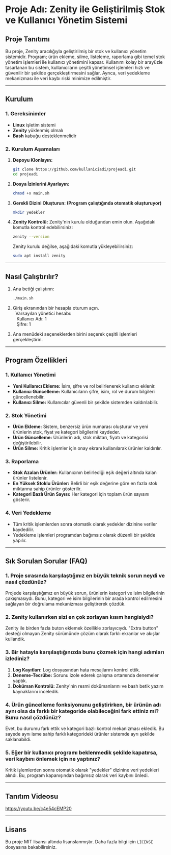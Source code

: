 # Proje Adı: **Zenity ile Geliştirilmiş Stok ve Kullanıcı Yönetim Sistemi**

## Proje Tanıtımı

Bu proje, Zenity aracılığıyla geliştirilmiş bir stok ve kullanıcı yönetim sistemidir. Program; ürün ekleme, silme, listeleme, raporlama gibi temel stok yönetim işlemleri ile kullanıcı yönetimini kapsar. Kullanımı kolay bir arayüzle tasarlanan bu sistem, kullanıcıların çeşitli yönetimsel işlemleri hızlı ve güvenilir bir şekilde gerçekleştirmesini sağlar. Ayrıca, veri yedekleme mekanizması ile veri kaybı riski minimize edilmiştir.

---

## Kurulum

### 1. Gereksinimler

- **Linux** işletim sistemi
- **Zenity** yüklenmiş olmalı
- **Bash** kabuğu desteklenmelidir

### 2. Kurulum Aşamaları

1. **Depoyu Klonlayın:**

   ```bash
   git clone https://github.com/kullaniciadi/projeadi.git
   cd projeadi
   ```

2. **Dosya İzinlerini Ayarlayın:**

   ```bash
   chmod +x main.sh
   ```

3. **Gerekli Dizini Oluşturun: (Program çalıştığında otomatik oluşturuyor)**

   ```bash
   mkdir yedekler
   ```

4. **Zenity Kontrolü:**
   Zenity'nin kurulu olduğundan emin olun. Aşağıdaki komutla kontrol edebilirsiniz:

   ```bash
   zenity --version
   ```

   Zenity kurulu değilse, aşağıdaki komutla yükleyebilirsiniz:

   ```bash
   sudo apt install zenity
   ```

---

## Nasıl Çalıştırılır?

1. Ana betiği çalıştırın:

   ```bash
   ./main.sh
   ```

2. Giriş ekranından bir hesapla oturum açın. <br>
    &nbsp;&nbsp;Varsayılan yönetici hesabı: <br>
      &nbsp;&nbsp;&nbsp;Kullanıcı Adı: 1 <br>
      &nbsp;&nbsp;&nbsp;Şifre: 1 <br>
3. Ana menüdeki seçeneklerden birini seçerek çeşitli işlemleri gerçekleştirin.

---

## Program Özellikleri

### 1. **Kullanıcı Yönetimi**

- **Yeni Kullanıcı Ekleme:** İsim, şifre ve rol belirlenerek kullanıcı eklenir.
- **Kullanıcı Güncelleme:** Kullanıcıların şifre, isim, rol ve durum bilgileri güncellenebilir.
- **Kullanıcı Silme:** Kullanıcılar güvenli bir şekilde sistemden kaldırılabilir.

### 2. **Stok Yönetimi**

- **Ürün Ekleme:** Sistem, benzersiz ürün numarası oluşturur ve yeni ürünlerin stok, fiyat ve kategori bilgilerini kaydeder.
- **Ürün Güncelleme:** Ürünlerin adı, stok miktarı, fiyatı ve kategorisi değiştirilebilir.
- **Ürün Silme:** Kritik işlemler için onay ekranı kullanılarak ürünler kaldırılır.

### 3. **Raporlama**

- **Stok Azalan Ürünler:** Kullanıcının belirlediği eşik değeri altında kalan ürünler listelenir.
- **En Yüksek Stoklu Ürünler:** Belirli bir eşik değerine göre en fazla stok miktarına sahip ürünler gösterilir.
- **Kategori Bazlı Ürün Sayısı:** Her kategori için toplam ürün sayısını gösterir.

### 4. **Veri Yedekleme**

- Tüm kritik işlemlerden sonra otomatik olarak yedekler dizinine veriler kaydedilir.
- Yedekleme işlemleri programdan bağımsız olarak düzenli bir şekilde yapılır.

---

## Sık Sorulan Sorular (FAQ)

### 1. Proje sırasında karşılaştığınız en büyük teknik sorun neydi ve nasıl çözdünüz?

Projede karşılaştığımız en büyük sorun, ürünlerin kategori ve isim bilgilerinin çakışmasıydı. Bunu, kategori ve isim bilgilerinin bir arada kontrol edilmesini sağlayan bir doğrulama mekanizması geliştirerek çözdük.

### 2. Zenity kullanırken sizi en çok zorlayan kısım hangisiydi?

Zenity ile birden fazla buton eklemek özellikle zorlayıcıydı. "Extra button" desteği olmayan Zenity sürümünde çözüm olarak farklı ekranlar ve akışlar kullandık.

### 3. Bir hatayla karşılaştığınızda bunu çözmek için hangi adımları izlediniz?

1. **Log Kayıtları:** Log dosyasından hata mesajlarını kontrol ettik.
2. **Deneme-Tecrübe:** Sorunu izole ederek çalışma ortamında denemeler yaptık.
3. **Doküman Kontrolü:** Zenity'nin resmi dokümanlarını ve bash betik yazım kaynaklarını inceledik.

### 4. Ürün güncelleme fonksiyonunu geliştirirken, bir ürünün adı aynı olsa da farklı bir kategoride olabileceğini fark ettiniz mi? Bunu nasıl çözdünüz?

Evet, bu durumu fark ettik ve kategori bazlı kontrol mekanizması ekledik. Bu sayede aynı isme sahip farklı kategorideki ürünler sistemde ayrı şekilde saklanabildi.

### 5. Eğer bir kullanıcı programı beklenmedik şekilde kapatırsa, veri kaybını önlemek için ne yaptınız?

Kritik işlemlerden sonra otomatik olarak "yedekler" dizinine veri yedekleri alındı. Bu, program kapanışından bağımsız olarak veri kaybını önledi.

---

## Tanıtım Videosu

https://youtu.be/c4e54cEMP20

---

## Lisans

Bu proje MIT lisansı altında lisanslanmıştır. Daha fazla bilgi için `LICENSE` dosyasına bakabilirsiniz.

